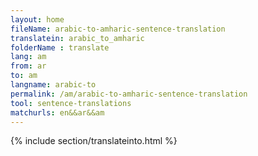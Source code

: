 ```yaml
---
layout: home
fileName: arabic-to-amharic-sentence-translation
translatein: arabic_to_amharic
folderName : translate
lang: am
from: ar
to: am
langname: arabic-to
permalink: /am/arabic-to-amharic-sentence-translation
tool: sentence-translations
matchurls: en&&ar&&am
---
```

{% include section/translateinto.html %}

